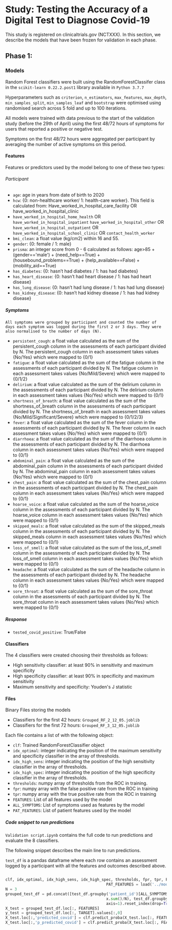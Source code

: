 # Study: Testing the Accuracy of a Digital Test to Diagnose Covid-19

This study is registered on clinicaltrials.gov (NCTXXX). 
In this section, we describe the models that have been frozen for validation in each phase.

## Phase 1:

### Models
Random Forest classifiers were built using the RandomForestClassifer class in the `scikit-learn 0.22.2.post1` library available in `Python 3.7.7`

Hyperparameters such as `criterion`, `n_estimators`, `max_features`, `max_depth`, `min_samples_split`, `min_samples_leaf` and `bootstrap` were optimised using randomised search across 5 fold and up to 100 iterations. 

All models were trained with data previous to the start of the validation study (before the 29th of April) using the first 48/72 hours of symptoms for users that reported a positive or negative test.

Symptoms on the first 48/72 hours were aggregated per participant by averaging the number of active symptoms on this period.

#### Features

Features or predictors used by the model belong to one of these two types:

###### Participant
- `age`: age in years from date of birth to 2020
- `hcw`: {0: non-healthcare worker/ 1: health-care worker}. This field is calculated from: Have_worked_in_hospital_care_facility OR have_worked_in_hospital_clinic
- `have_worked_in_hospital_home_health` OR `have_worked_in_hospital_inpatient`
`have_worked_in_hospital_other` OR `have_worked_in_hospital_outpatient` OR `have_worked_in_hospital_school_clinic` 
OR `contact_health_worker`
- `bmi_clean`: a float value (kg/cm2) within 16 and 55. 
- `gender`: {0: female / 1: male}
- `prisma`: an integer score from 0 - 6 calculated as follows: age>85 + (gender=='male') + (need_help==True) + (housebound_problems==True) + (help_available==False) + (mobility_aid==True)
- `has_diabetes`: {0: hasn’t had diabetes / 1: has had diabetes}
- `has_heart_disease`: {0: hasn’t had heart disease / 1: has had heart disease}
- `has_lung_disease`: {0: hasn’t had lung disease / 1: has had lung disease}
- `has_kidney_disease`: {0: hasn’t had kidney disease / 1: has had kidney disease}

##### Symptoms
	All symptoms were grouped by participant and counted the number of days each symptom was logged during the first 2 or 3 days. They were also normalised to the number of days (N).  
- `persistent_cough`: a float value calculated as the sum of the persistent_cough column in the assessments of each participant divided by N. The persistent_cough column in each assessment takes values {No/Yes} which were mapped to {0/1}
- `fatigue`:  a float value calculated as the sum of the fatigue column in the assessments of each participant divided by N. The fatigue column in each assessment takes values {No/Mild/Severe} which were mapped to {0/1/2}
- `delirium`:  a float value calculated as the sum of the delirium column in the assessments of each participant divided by N. The delirium column in each assessment takes values {No/Yes} which were mapped to {0/1}
- `shortness_of_breath`: a float value calculated as the sum of the shortness_of_breath column in the assessments of each participant divided by N. The shortness_of_breath in each assessment takes values {No/Mild/Significant/Severe} which were mapped to {0/1/2/3}
- `fever`: a float value calculated as the sum of the fever column in the assessments of each participant divided by N. The fever column in each assessment takes values {No/Yes} which were mapped to {0/1}
- `diarrhoea`: a float value calculated as the sum of the diarrhoea column in the assessments of each participant divided by N. The diarrhoea column in each assessment takes values {No/Yes} which were mapped to {0/1}
- `abdominal_pain`:  a float value calculated as the sum of the abdominal_pain column in the assessments of each participant divided by N. The abdominal_pain column in each assessment takes values {No/Yes} which were mapped to {0/1}
- `chest_pain`: a float value calculated as the sum of the chest_pain column in the assessments of each participant divided by N. The chest_pain column in each assessment takes values {No/Yes} which were mapped to {0/1}
- `hoarse_voice`: a float value calculated as the sum of the hoarse_voice column in the assessments of each participant divided by N. The hoarse_voice column in each assessment takes values {No/Yes} which were mapped to {0/1}
- `skipped_meals`:  a float value calculated as the sum of the skipped_meals column in the assessments of each participant divided by N. The skipped_meals column in each assessment takes values {No/Yes} which were mapped to {0/1}
- `loss_of_smell`:  a float value calculated as the sum of the loss_of_smell column in the assessments of each participant divided by N. The loss_of_smell column in each assessment takes values {No/Yes} which were mapped to {0/1}
- `headache`: a float value calculated as the sum of the headache column in the assessments of each participant divided by N. The headache column in each assessment takes values {No/Yes} which were mapped to {0/1}
- `sore_throat`: a float value calculated as the sum of the sore_throat column in the assessments of each participant divided by N. The sore_throat column in each assessment takes values {No/Yes} which were mapped to {0/1}

##### Response
- `tested_covid_positive`: True/False

#### Classifiers 
The 4 classifiers were created choosing their thresholds as follows:
- High sensitivity classifier: at least 90% in sensitivity and maximum specificity 
- High specificity classifier: at least 90% in specificity and maximum sensitivity
- Maximum sensitivity and specificity: Youden's J statistic 


#### Files

Binary Files storing the models
- Classifiers for the first 42 hours: `Grouped_RF_2_12_05.joblib`
- Classifiers for the first 72 hours: `Grouped_RF_3_12_05.joblib`

Each  file contains a list of with the following object:
- `clf`: Trained RandomForestClassifier object
- `idx_optimal`: integer indicating the position of the maximum sensitivity and specificity classifier in the array of thresholds.
- `idx_high_sens`: integer indicating the position of the high sensitivity classifier in the array of thresholds.
- `idx_high_spec`:  integer indicating the position of the high specificity classifier in the array of thresholds.
- `thresholds`: numpy array of thresholds from the ROC in training.
- `fpr`: numpy array with the false positive rate from the ROC in training
- `tpr`: numpy array with the true positive rate from the ROC in training
- `FEATURES`: List of all features used by the model
- `ALL_SYMPTOMS`: List of symptoms used as features by the model
- `PAT_FEATURES`: List of patient features used by the model

##### Code snippet to run predictions

`Validation script.ipynb` contains the full code to run predictions and evaluate the 8 classifiers. 

The following snippet describes the main line to run predictions. 

`test_df` is a pandas dataframe where each row contains an assessment logged by a participant with all the features and outcomes described above. 

```python

clf, idx_optimal, idx_high_sens, idx_high_spec, thresholds, fpr, tpr, FEATURES, ALL_SYMPTOMS, \
                                            PAT_FEATURES = load('../models/Grouped_RF_3_12_05.joblib')
N = 3
grouped_test_df = pd.concat([test_df.groupby('patient_id')[ALL_SYMPTOMS].agg(lambda x: 
                                            x.sum()/N), test_df.groupby('patient_id')[PAT_FEATURES+TARGET].mean()], 
                                            axis=1).reset_index(drop=True)
X_test = grouped_test_df.loc[:, FEATURES]
y_test = grouped_test_df.loc[:, TARGET].values[:,0]
X_test.loc[:,'predicted_covid'] = clf.predict_proba(X_test.loc[:, FEATURES])[:,1]>thresholds[idx]
X_test.loc[:,'p_predicted_covid'] = clf.predict_proba(X_test.loc[:, FEATURES])[:,1]
```
